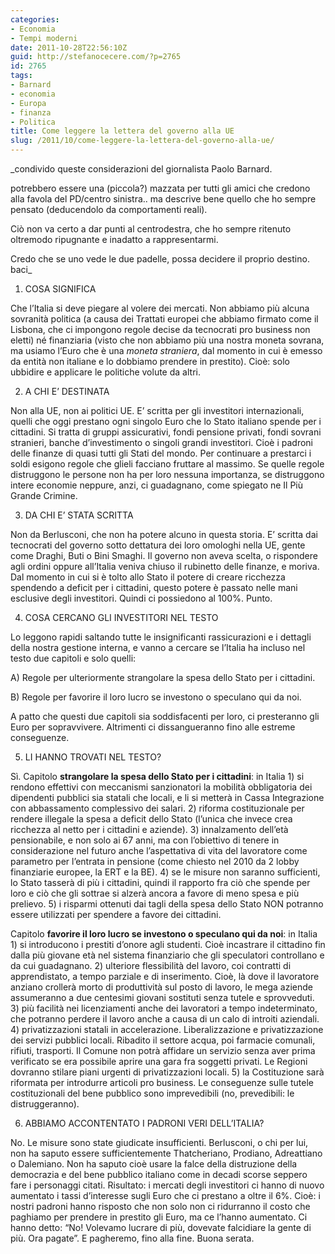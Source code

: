 ```yaml
---
categories:
- Economia
- Tempi moderni
date: 2011-10-28T22:56:10Z
guid: http://stefanocecere.com/?p=2765
id: 2765
tags:
- Barnard
- economia
- Europa
- finanza
- Politica
title: Come leggere la lettera del governo alla UE
slug: /2011/10/come-leggere-la-lettera-del-governo-alla-ue/
---
```


_condivido queste considerazioni del giornalista Paolo Barnard.
  
potrebbero essere una (piccola?) mazzata per tutti gli amici che credono alla favola del PD/centro sinistra.. ma descrive bene quello che ho sempre pensato (deducendolo da comportamenti reali).
  
Ciò non va certo a dar punti al centrodestra, che ho sempre ritenuto oltremodo ripugnante e inadatto a rappresentarmi.
  
Credo che se uno vede le due padelle, possa decidere il proprio destino. baci_

1. COSA SIGNIFICA

Che l’Italia si deve piegare al volere dei mercati. Non abbiamo più alcuna sovranità politica (a causa dei Trattati europei che abbiamo firmato come il Lisbona, che ci impongono regole decise da tecnocrati pro business non eletti) né finanziaria (visto che non abbiamo più una nostra moneta sovrana, ma usiamo l’Euro che è una _moneta straniera_, dal momento in cui è emesso da entità non italiane e lo dobbiamo prendere in prestito). Cioè: solo ubbidire e applicare le politiche volute da altri.

2. A CHI E’ DESTINATA

Non alla UE, non ai politici UE. E’ scritta per gli investitori internazionali, quelli che oggi prestano ogni singolo Euro che lo Stato italiano spende per i cittadini. Si tratta di gruppi assicurativi, fondi pensione privati, fondi sovrani stranieri, banche d’investimento o singoli grandi investitori. Cioè i padroni delle finanze di quasi tutti gli Stati del mondo. Per continuare a prestarci i soldi esigono regole che glieli facciano fruttare al massimo. Se quelle regole distruggono le persone non ha per loro nessuna importanza, se distruggono intere economie neppure, anzi, ci guadagnano, come spiegato ne Il Più Grande Crimine.

3. DA CHI E’ STATA SCRITTA

Non da Berlusconi, che non ha potere alcuno in questa storia. E’ scritta dai tecnocrati del governo sotto dettatura dei loro omologhi nella UE, gente come Draghi, Buti o Bini Smaghi. Il governo non aveva scelta, o rispondere agli ordini oppure all’Italia veniva chiuso il rubinetto delle finanze, e moriva. Dal momento in cui si è tolto allo Stato il potere di creare ricchezza spendendo a deficit per i cittadini, questo potere è passato nelle mani esclusive degli investitori. Quindi ci possiedono al 100%. Punto.

4. COSA CERCANO GLI INVESTITORI NEL TESTO

Lo leggono rapidi saltando tutte le insignificanti rassicurazioni e i dettagli della nostra gestione interna, e vanno a cercare se l’Italia ha incluso nel testo due capitoli e solo quelli:

A) Regole per ulteriormente strangolare la spesa dello Stato per i cittadini.

B) Regole per favorire il loro lucro se investono o speculano qui da noi.

A patto che questi due capitoli sia soddisfacenti per loro, ci presteranno gli Euro per sopravvivere. Altrimenti ci dissangueranno fino alle estreme conseguenze.

5. LI HANNO TROVATI NEL TESTO?

Sì. Capitolo **strangolare la spesa dello Stato per i cittadini**: in Italia 1) si rendono effettivi con meccanismi sanzionatori la mobilità obbligatoria dei dipendenti pubblici sia statali che locali, e li si metterà in Cassa Integrazione con abbassamento complessivo dei salari. 2) riforma costituzionale per rendere illegale la spesa a deficit dello Stato (l’unica che invece crea ricchezza al netto per i cittadini e aziende). 3) innalzamento dell’età pensionabile, e non solo ai 67 anni, ma con l’obiettivo di tenere in considerazione nel futuro anche l’aspettativa di vita del lavoratore come parametro per l’entrata in pensione (come chiesto nel 2010 da 2 lobby finanziarie europee, la ERT e la BE). 4) se le misure non saranno sufficienti, lo Stato tasserà di più i cittadini, quindi il rapporto fra ciò che spende per loro e ciò che gli sottrae si alzerà ancora a favore di meno spesa e più prelievo. 5) i risparmi ottenuti dai tagli della spesa dello Stato NON potranno essere utilizzati per spendere a favore dei cittadini.

Capitolo **favorire il loro lucro se investono o speculano qui da noi**: in Italia 1) si introducono i prestiti d’onore agli studenti. Cioè incastrare il cittadino fin dalla più giovane età nel sistema finanziario che gli speculatori controllano e da cui guadagnano. 2) ulteriore flessibilità del lavoro, coi contratti di apprendistato, a tempo parziale e di inserimento. Cioè, là dove il lavoratore anziano crollerà morto di produttività sul posto di lavoro, le mega aziende assumeranno a due centesimi giovani sostituti senza tutele e sprovveduti. 3) più facilità nei licenziamenti anche dei lavoratori a tempo indeterminato, che potranno perdere il lavoro anche a causa di un calo di introiti aziendali. 4) privatizzazioni statali in accelerazione. Liberalizzazione e privatizzazione dei servizi pubblici locali. Ribadito il settore acqua, poi farmacie comunali, rifiuti, trasporti. Il Comune non potrà affidare un servizio senza aver prima verificato se era possibile aprire una gara fra soggetti privati. Le Regioni dovranno stilare piani urgenti di privatizzazioni locali. 5) la Costituzione sarà riformata per introdurre articoli pro business. Le conseguenze sulle tutele costituzionali del bene pubblico sono imprevedibili (no, prevedibili: le distruggeranno).

6. ABBIAMO ACCONTENTATO I PADRONI VERI DELL’ITALIA?

No. Le misure sono state giudicate insufficienti. Berlusconi, o chi per lui, non ha saputo essere sufficientemente Thatcheriano, Prodiano, Adreattiano o Dalemiano. Non ha saputo cioè usare la falce della distruzione della democrazia e del bene pubblico italiano come in decadi scorse seppero fare i personaggi citati. Risultato: i mercati degli investitori ci hanno di nuovo aumentato i tassi d’interesse sugli Euro che ci prestano a oltre il 6%. Cioè: i nostri padroni hanno risposto che non solo non ci ridurranno il costo che paghiamo per prendere in prestito gli Euro, ma ce l’hanno aumentato. Ci hanno detto: “No! Volevamo lucrare di più, dovevate falcidiare la gente di più. Ora pagate”. E pagheremo, fino alla fine. Buona serata.